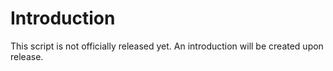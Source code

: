 # Introduction

This script is not officially released yet. An introduction will be created upon release.

